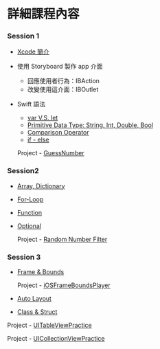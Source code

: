# 詳細課程內容
### Session 1
* [Xcode 簡介](https://github.com/Wuchiwei/ntu-ios/blob/master/Xcode/Xcode.pdf)

* 使用 Storyboard 製作 app 介面

    * 回應使用者行為：IBAction
    * 改變使用這介面：IBOutlet

* Swift 語法
    * [var V.S. let](https://github.com/Wuchiwei/ntu-ios/tree/master/Variable)
    * [Primitive Data Type: String, Int, Double, Bool](https://github.com/Wuchiwei/ntu-ios/tree/master/DataType/Primitive-Data-Type)
    * [Comparison Operator](https://github.com/Wuchiwei/ntu-ios/tree/master/Operator/Comparison%20Operators)
    * [if - else](https://github.com/Wuchiwei/ntu-ios/tree/master/ControlFlow/if-statement)

    Project - [GuessNumber](https://github.com/Wuchiwei/GuessNumber)

### Session2
* [Array, Dictionary](https://github.com/Wuchiwei/ntu-ios/tree/master/DataType/Collection)
* [For-Loop](https://github.com/Wuchiwei/ntu-ios/tree/master/ControlFlow/For-Loop)
* [Function](https://github.com/Wuchiwei/ntu-ios/tree/master/Function)
* [Optional](https://github.com/Wuchiwei/ntu-ios/tree/master/DataType/Optional)

    Project - [Random Number Filter](https://github.com/Wuchiwei/RandomNumberFilter)

### Session 3
* [Frame & Bounds](https://github.com/Wuchiwei/ntu-ios/tree/master/Frame%20%26%20Bounds)

    Project - [iOSFrameBoundsPlayer](https://github.com/Wuchiwei/iOSFrameBoundsPlayer)

* [Auto Layout](https://github.com/Wuchiwei/ntu-ios/tree/master/AutoLayout)

* [Class & Struct](https://github.com/Wuchiwei/ntu-ios/tree/master/Class%20%26%20Struct)


Project - [UITableViewPractice](https://github.com/Wuchiwei/UITableViewPractice)

Project - [UICollectionViewPractice](https://github.com/Wuchiwei/UICollectionViewPractice)